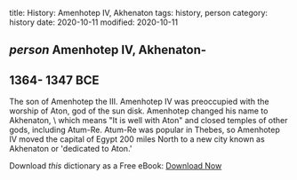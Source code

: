 title: History: Amenhotep IV, Akhenaton
tags: history, person
category: history
date: 2020-10-11
modified: 2020-10-11

## _person_  Amenhotep IV, Akhenaton-
  1364-
1347 BCE
-
The son of
Amenhotep the III. Amenhotep IV was preoccupied with the worship of
Aton, god of the sun disk.   Amenhotep changed his name to
Akhenaton, \ which means "It is well with Aton" and closed temples
of other gods, including   Atum-Re. Atum-Re was popular in Thebes, so
Amenhotep IV moved the capital of Egypt 200 miles North to a new city
known as Akhenaton or 'dedicated to Aton.'


Download *this* dictionary as a Free eBook: [Download Now]({static}static/CairnsHistoryDictionary.pdf)

